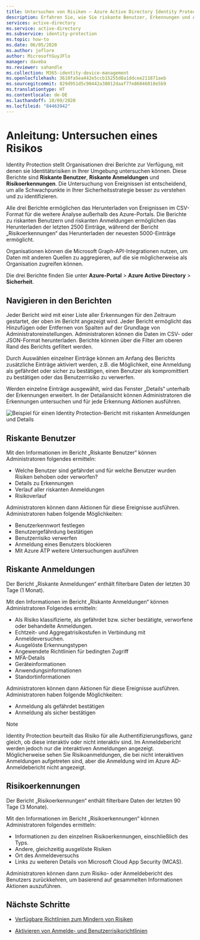 ```yaml
---
title: Untersuchen von Risiken – Azure Active Directory Identity Protection
description: Erfahren Sie, wie Sie riskante Benutzer, Erkennungen und Anmeldungen in Azure Active Directory Identity Protection untersuchen.
services: active-directory
ms.service: active-directory
ms.subservice: identity-protection
ms.topic: how-to
ms.date: 06/05/2020
ms.author: joflore
author: MicrosoftGuyJFlo
manager: daveba
ms.reviewer: sahandle
ms.collection: M365-identity-device-management
ms.openlocfilehash: 3610fa5ea442e5ccb15255d8a1ddcee211871aeb
ms.sourcegitcommit: 829d951d5c90442a38012daaf77e86046018e5b9
ms.translationtype: HT
ms.contentlocale: de-DE
ms.lasthandoff: 10/09/2020
ms.locfileid: "84463942"
---
```

# <a name="how-to-investigate-risk"></a>Anleitung: Untersuchen eines Risikos

Identity Protection stellt Organisationen drei Berichte zur Verfügung, mit denen sie Identitätsrisiken in Ihrer Umgebung untersuchen können. Diese Berichte sind **Riskante Benutzer**, **Riskante Anmeldungen** und **Risikoerkennungen**. Die Untersuchung von Ereignissen ist entscheidend, um alle Schwachpunkte in Ihrer Sicherheitsstrategie besser zu verstehen und zu identifizieren.

Alle drei Berichte ermöglichen das Herunterladen von Ereignissen im CSV-Format für die weitere Analyse außerhalb des Azure-Portals. Die Berichte zu riskanten Benutzern und riskanten Anmeldungen ermöglichen das Herunterladen der letzten 2500 Einträge, während der Bericht „Risikoerkennungen“ das Herunterladen der neuesten 5000-Einträge ermöglicht.

Organisationen können die Microsoft Graph-API-Integrationen nutzen, um Daten mit anderen Quellen zu aggregieren, auf die sie möglicherweise als Organisation zugreifen können.

Die drei Berichte finden Sie unter **Azure-Portal** > **Azure Active Directory** > **Sicherheit**.

## <a name="navigating-the-reports"></a>Navigieren in den Berichten

Jeder Bericht wird mit einer Liste aller Erkennungen für den Zeitraum gestartet, der oben im Bericht angezeigt wird. Jeder Bericht ermöglicht das Hinzufügen oder Entfernen von Spalten auf der Grundlage von Administratoreinstellungen. Administratoren können die Daten im CSV- oder JSON-Format herunterladen. Berichte können über die Filter am oberen Rand des Berichts gefiltert werden.

Durch Auswählen einzelner Einträge können am Anfang des Berichts zusätzliche Einträge aktiviert werden, z.B. die Möglichkeit, eine Anmeldung als gefährdet oder sicher zu bestätigen, einen Benutzer als kompromittiert zu bestätigen oder das Benutzerrisiko zu verwerfen.

Werden einzelne Einträge ausgewählt, wird das Fenster „Details“ unterhalb der Erkennungen erweitert. In der Detailansicht können Administratoren die Erkennungen untersuchen und für jede Erkennung Aktionen ausführen. 

![Beispiel für einen Identity Protection-Bericht mit riskanten Anmeldungen und Details](./media/howto-identity-protection-investigate-risk/identity-protection-risky-sign-ins-report.png)

## <a name="risky-users"></a>Riskante Benutzer

Mit den Informationen im Bericht „Riskante Benutzer“ können Administratoren folgendes ermitteln:

- Welche Benutzer sind gefährdet und für welche Benutzer wurden Risiken behoben oder verworfen?
- Details zu Erkennungen
- Verlauf aller riskanten Anmeldungen
- Risikoverlauf
 
Administratoren können dann Aktionen für diese Ereignisse ausführen. Administratoren haben folgende Möglichkeiten:

- Benutzerkennwort festlegen
- Benutzergefährdung bestätigen
- Benutzerrisiko verwerfen
- Anmeldung eines Benutzers blockieren
- Mit Azure ATP weitere Untersuchungen ausführen

## <a name="risky-sign-ins"></a>Riskante Anmeldungen

Der Bericht „Riskante Anmeldungen“ enthält filterbare Daten der letzten 30 Tage (1 Monat).

Mit den Informationen im Bericht „Riskante Anmeldungen“ können Administratoren Folgendes ermitteln:

- Als Risiko klassifizierte, als gefährdet bzw. sicher bestätigte, verworfene oder behandelte Anmeldungen.
- Echtzeit- und Aggregatrisikostufen in Verbindung mit Anmeldeversuchen.
- Ausgelöste Erkennungstypen
- Angewendete Richtlinien für bedingten Zugriff
- MFA-Details
- Geräteinformationen
- Anwendungsinformationen
- Standortinformationen

Administratoren können dann Aktionen für diese Ereignisse ausführen. Administratoren haben folgende Möglichkeiten:

- Anmeldung als gefährdet bestätigen
- Anmeldung als sicher bestätigen

> [!NOTE] 
> Identity Protection beurteilt das Risiko für alle Authentifizierungsflows, ganz gleich, ob diese interaktiv oder nicht interaktiv sind. Im Anmeldebericht werden jedoch nur die interaktiven Anmeldungen angezeigt. Möglicherweise sehen Sie Risikoanmeldungen, die bei nicht interaktiven Anmeldungen aufgetreten sind, aber die Anmeldung wird im Azure AD-Anmeldebericht nicht angezeigt.

## <a name="risk-detections"></a>Risikoerkennungen

Der Bericht „Risikoerkennungen“ enthält filterbare Daten der letzten 90 Tage (3 Monate).

Mit den Informationen im Bericht „Risikoerkennungen“ können Administratoren folgendes ermitteln:

- Informationen zu den einzelnen Risikoerkennungen, einschließlich des Typs.
- Andere, gleichzeitig ausgelöste Risiken
- Ort des Anmeldeversuchs
- Links zu weiteren Details von Microsoft Cloud App Security (MCAS).

Administratoren können dann zum Risiko- oder Anmeldebericht des Benutzers zurückkehren, um basierend auf gesammelten Informationen Aktionen auszuführen.

## <a name="next-steps"></a>Nächste Schritte

- [Verfügbare Richtlinien zum Mindern von Risiken](concept-identity-protection-policies.md)

- [Aktivieren von Anmelde- und Benutzerrisikorichtlinien](howto-identity-protection-configure-risk-policies.md)

